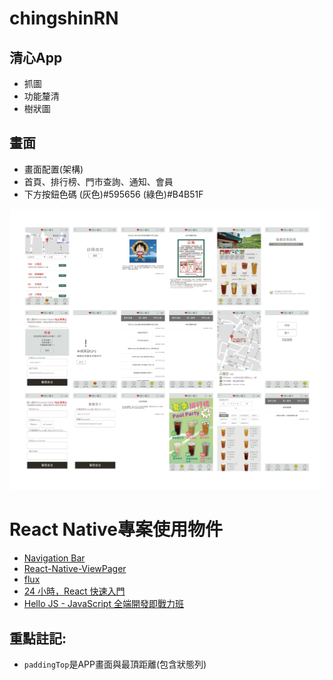 # chingshinRN
## 清心App
* 抓圖
* 功能釐清
* 樹狀圖

## 畫面
* 畫面配置(架構)
* 首頁、排行榜、門市查詢、通知、會員
* 下方按鈕色碼 (灰色)#595656 (綠色)#B4B51F

![清心App總覽](/清心APP總覽.png)

# React Native專案使用物件
 * [Navigation Bar](https://github.com/react-native-community/react-native-navbar)
 * [React-Native-ViewPager](https://github.com/zbtang/React-Native-ViewPager)
 * [flux](https://ithelp.ithome.com.tw/articles/10188232)
 * [24 小時，React 快速入門](https://github.com/liscott327/react-quick-tutorial)
 * [Hello JS - JavaScript 全端開發即戰力班](https://github.com/liscott327/hellojs-gitbook)
 
 
## 重點註記:
 - `paddingTop`是APP畫面與最頂距離(包含狀態列)
